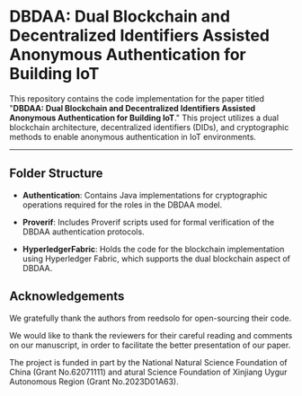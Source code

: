 # DBDAA: Dual Blockchain and Decentralized Identifiers Assisted Anonymous Authentication for Building IoT

This repository contains the code implementation for the paper titled "**DBDAA: Dual Blockchain and Decentralized Identifiers Assisted Anonymous Authentication for Building IoT**." This project utilizes a dual blockchain architecture, decentralized identifiers (DIDs), and cryptographic methods to enable anonymous authentication in IoT environments.

---

## Folder Structure

- **Authentication**: Contains Java implementations for cryptographic operations required for the roles in the DBDAA model.
  
- **Proverif**: Includes Proverif scripts used for formal verification of the DBDAA authentication protocols.
  
- **HyperledgerFabric**: Holds the code for the blockchain implementation using Hyperledger Fabric, which supports the dual blockchain aspect of DBDAA.

## Acknowledgements
We gratefully thank the authors from reedsolo for open-sourcing their code.

We would like to thank the reviewers for their careful reading and comments on our manuscript, in order to facilitate the better presentation of our paper.

The project is funded in part by the National Natural Science Foundation of China (Grant No.62071111) and atural Science Foundation of Xinjiang Uygur Autonomous Region (Grant No.2023D01A63).
